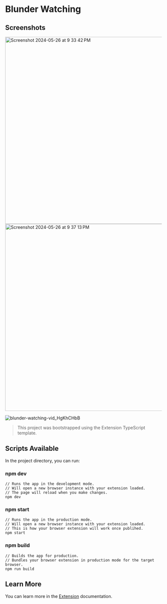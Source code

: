 # Blunder Watching

## Screenshots
<img width="600" alt="Screenshot 2024-05-26 at 9 33 42 PM" src="https://github.com/selmetwa/blunder-watching/assets/46908343/4f26a25b-edbb-4fb8-94bc-4c8396da6b9e">
<img width="600" alt="Screenshot 2024-05-26 at 9 37 13 PM" src="https://github.com/selmetwa/blunder-watching/assets/46908343/0bdfa489-2d56-4010-abbf-3ea711d6d1ff">

![blunder-watching-vid_HgKhCHbB](https://github.com/selmetwa/blunder-watching/assets/46908343/57139a6e-b076-467b-a207-d5accc782696)

> This project was bootstrapped using the Extension TypeScript template.

## Scripts Available

In the project directory, you can run:

### npm dev

```
// Runs the app in the development mode.
// Will open a new browser instance with your extension loaded.
// The page will reload when you make changes.
npm dev
```

### npm start

```
// Runs the app in the production mode.
// Will open a new browser instance with your extension loaded.
// This is how your browser extension will work once publihed.
npm start
```

### npm build

```
// Builds the app for production.
// Bundles your browser extension in production mode for the target browser.
npm run build
```

## Learn More

You can learn more in the [Extension](https://extension.js.org) documentation.
